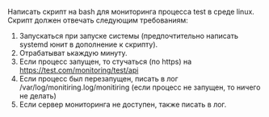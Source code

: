 Написать скрипт на bash для мониторинга процесса test в среде linux.
<br/> Скрипт должен отвечать следующим требованиям:
1. Запускаться при запуске системы (предпочтительно написать systemd юнит в дополнение к  скрипту).
2. Отрабатыват ькаждую минуту.
3. Если процесс запущен, то стучаться (по https) на https://test.com/monitoring/test/api
4. Если процесс был перезапущен, писать в лог /var/log/monitiring.log/monitiring 
 (если процесс не запущен, то ничего не делать)
5. Если сервер мониторинга не доступен, также писать в лог.
